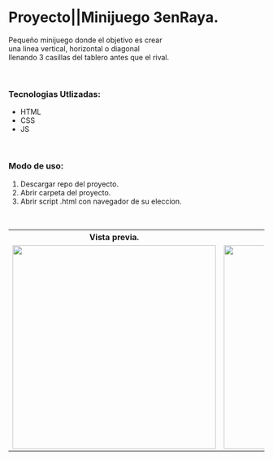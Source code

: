 # Proyecto||Minijuego 3enRaya.

<p>Pequeño minijuego donde el objetivo es crear<br>una linea vertical, horizontal o diagonal<br>llenando 3 casillas del tablero antes que el rival.</p><br>

<h3>Tecnologias Utlizadas:</h3>
<ul>
	<li>HTML</li>
	<li>CSS</li>
    <li>JS</li>
</ul><br>

<h3>Modo de uso:</h3>
<ol>
	<li>Descargar repo del proyecto.</li>
	<li>Abrir carpeta del proyecto.</li>
	<li>Abrir script .html con navegador de su eleccion.</li>
</ol><br>

<table>
	<tr>
		<th>Vista previa.</th>
	</tr>
	<tr>
		<td>
			<img src="https://user-images.githubusercontent.com/99376135/217394392-4b157e3e-e8bc-42cc-a504-2006d02bc216.png" alt="" width="400">
		</td>
		<td>
			<img src="https://user-images.githubusercontent.com/99376135/217394449-13a0f432-2ab2-4630-8b16-5c8e6a14c08c.png" alt="" width="400">
		</td>
		<td>
			<img src="https://user-images.githubusercontent.com/99376135/217394469-4672e35e-1e91-4add-9070-cf7223a1f065.png" alt="" width="400">
		</td>
	</tr>
</table>


